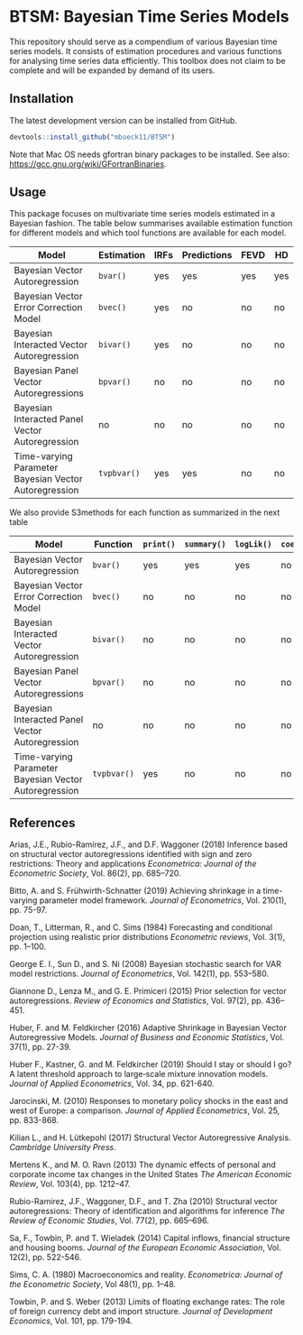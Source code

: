 # BTSM: Bayesian Time Series Models

<!-- badges: start -->
[//]: # "[![CRAN](http://www.r-pkg.org/badges/version/BGVAR)](https://cran.r-project.org/package=BGVAR)"
[//]: # "[![month](http://cranlogs.r-pkg.org/badges/BGVAR)](https://www.r-pkg.org/pkg/BGVAR)"
[//]: # "[![total](http://cranlogs.r-pkg.org/badges/grand-total/BGVAR)](https://www.r-pkg.org/pkg/BGVAR)"
<!-- badges: end -->

This repository should serve as a compendium of various Bayesian time series models. It consists of estimation procedures and various functions for analysing time series data efficiently. This toolbox does not claim to be complete and will be expanded by demand of its users.

## Installation

The latest development version can be installed from GitHub.

``` r
devtools::install_github("mboeck11/BTSM")
```

Note that Mac OS needs gfortran binary packages to be installed. See also: https://gcc.gnu.org/wiki/GFortranBinaries.

## Usage

This package focuses on multivariate time series models estimated in a Bayesian fashion. The table below summarises available estimation function for different models and which tool functions are available for each model.

| Model                                                 | Estimation  | IRFs | Predictions | FEVD | HD  |
|-------------------------------------------------------|-------------|------|-------------|------|-----|
| Bayesian Vector Autoregression                        | `bvar()`    | yes  | yes         | yes  | yes |
| Bayesian Vector Error Correction Model                | `bvec()`    | yes  | no          | no   | no  |
| Bayesian Interacted Vector Autoregression             | `bivar()`   | yes  | no          | no   | no  |
| Bayesian Panel Vector Autoregressions                 | `bpvar()`   | no   | no          | no   | no  |
| Bayesian Interacted Panel Vector Autoregression       | no          | no   | no          | no   | no  |
| Time-varying Parameter Bayesian Vector Autoregression | `tvpbvar()` | yes  | yes         | no   | no  |

We also provide S3methods for each function as summarized in the next table

| Model                                                 | Function    | `print()` | `summary()` | `logLik()` | `coef()` | `vcov()` | `resid()` |
|-------------------------------------------------------|-------------|-----------|-------------|------------|----------|----------|-----------|
| Bayesian Vector Autoregression                        | `bvar()`    | yes       | yes         | yes        | no       | no       | no        |
| Bayesian Vector Error Correction Model                | `bvec()`    | no        | no          | no         | no       | no       | no        |
| Bayesian Interacted Vector Autoregression             | `bivar()`   | no        | no          | no         | no       | no       | no        |
| Bayesian Panel Vector Autoregressions                 | `bpvar()`   | no        | no          | no         | no       | no       | no        |
| Bayesian Interacted Panel Vector Autoregression       | no          | no        | no          | no         | no       | no       | no        |
| Time-varying Parameter Bayesian Vector Autoregression | `tvpbvar()` | yes       | no          | no         | no       | no       | no        |

## References

Arias, J.E., Rubio-Ramírez, J.F., and D.F. Waggoner (2018) Inference based on structural vector autoregressions identified with sign and zero restrictions: Theory and applications *Econometrica: Journal of the Econometric Society*, Vol. 86(2), pp. 685–720.

Bitto, A. and S. Frühwirth-Schnatter (2019) Achieving shrinkage in a time-varying parameter model framework. *Journal of Econometrics*, Vol. 210(1), pp. 75-97.

Doan, T., Litterman, R., and C. Sims (1984) Forecasting and conditional projection using realistic prior distributions *Econometric reviews*, Vol. 3(1), pp. 1–100.

George E. I., Sun D., and S. Ni (2008) Bayesian stochastic search for VAR model restrictions. *Journal of Econometrics*, Vol. 142(1), pp. 553–580. 

Giannone D., Lenza M., and G. E. Primiceri (2015) Prior selection for vector autoregressions. *Review of Economics and Statistics*, Vol. 97(2), pp. 436–451.

Huber, F. and M. Feldkircher (2016) Adaptive Shrinkage in Bayesian Vector Autoregressive Models. *Journal of Business and Economic Statistics*, Vol. 37(1), pp. 27-39.

Huber F., Kastner, G. and M. Feldkircher (2019) Should I stay or should I go? A latent threshold approach to large‐scale mixture innovation models. *Journal of Applied Econometrics*, Vol. 34, pp. 621-640.

Jarocinski, M. (2010) Responses to monetary policy shocks in the east and west of Europe: a comparison. *Journal of Applied Econometrics*, Vol. 25, pp. 833-868.

Kilian L., and H. Lütkepohl (2017) Structural Vector Autoregressive Analysis. *Cambridge University Press*.

Mertens K., and M. O. Ravn (2013) The dynamic effects of personal and corporate income tax changes in the United States *The American Economic Review*, Vol. 103(4), pp. 1212–47.

Rubio-Ramirez, J.F., Waggoner, D.F., and T. Zha (2010) Structural vector autoregressions: Theory of identification and
algorithms for inference *The Review of Economic Studies*, Vol. 77(2), pp. 665–696.

Sa, F., Towbin, P. and T. Wieladek (2014) Capital inflows, financial structure and housing booms. *Journal of the European Economic Association*, Vol. 12(2), pp. 522-546.

Sims, C. A. (1980) Macroeconomics and reality. *Econometrica: Journal of the Econometric Society*, Vol 48(1), pp. 1–48.

Towbin, P. and S. Weber (2013) Limits of floating exchange rates: The role of foreign currency debt and import structure. *Journal of Development Economics*, Vol. 101, pp. 179-194.

